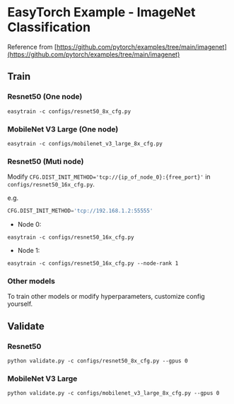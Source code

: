 # EasyTorch Example - ImageNet Classification

Reference from [https://github.com/pytorch/examples/tree/main/imagenet](https://github.com/pytorch/examples/tree/main/imagenet)

## Train

### Resnet50 (One node)

```shell
easytrain -c configs/resnet50_8x_cfg.py
```

### MobileNet V3 Large (One node)

```shell
easytrain -c configs/mobilenet_v3_large_8x_cfg.py
```

### Resnet50 (Muti node)

Modify `CFG.DIST_INIT_METHOD='tcp://{ip_of_node_0}:{free_port}'` in `configs/resnet50_16x_cfg.py`.

e.g.

```python
CFG.DIST_INIT_METHOD='tcp://192.168.1.2:55555'
```

* Node 0:

```shell
easytrain -c configs/resnet50_16x_cfg.py
```

* Node 1:

```shell
easytrain -c configs/resnet50_16x_cfg.py --node-rank 1
```

### Other models

To train other models or modify hyperparameters, customize config yourself.

## Validate

### Resnet50

```shell
python validate.py -c configs/resnet50_8x_cfg.py --gpus 0
```

### MobileNet V3 Large

```shell
python validate.py -c configs/mobilenet_v3_large_8x_cfg.py --gpus 0
```
